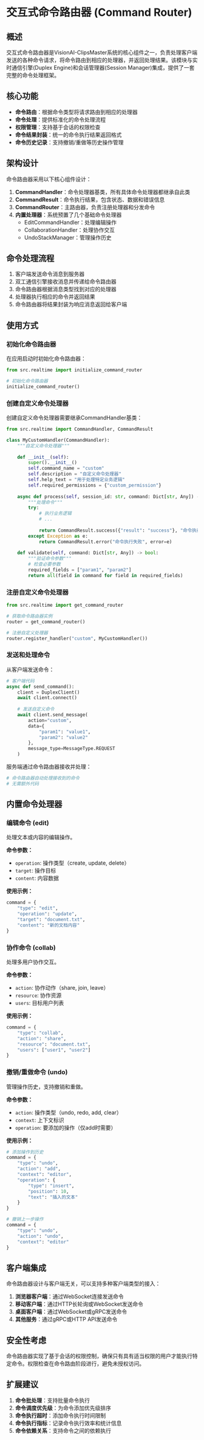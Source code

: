 # 交互式命令路由器 (Command Router)

## 概述

交互式命令路由器是VisionAI-ClipsMaster系统的核心组件之一，负责处理客户端发送的各种命令请求，将命令路由到相应的处理器，并返回处理结果。该模块与实时通信引擎(Duplex Engine)和会话管理器(Session Manager)集成，提供了一套完整的命令处理框架。

## 核心功能

- **命令路由**：根据命令类型将请求路由到相应的处理器
- **命令处理**：提供标准化的命令处理流程
- **权限管理**：支持基于会话的权限检查
- **命令结果封装**：统一的命令执行结果返回格式
- **命令历史记录**：支持撤销/重做等历史操作管理

## 架构设计

命令路由器采用以下核心组件设计：

1. **CommandHandler**：命令处理器基类，所有具体命令处理器都继承自此类
2. **CommandResult**：命令执行结果，包含状态、数据和错误信息
3. **CommandRouter**：主路由器，负责注册处理器和分发命令
4. **内置处理器**：系统预置了几个基础命令处理器
   - EditCommandHandler：处理编辑操作
   - CollaborationHandler：处理协作交互
   - UndoStackManager：管理操作历史

## 命令处理流程

1. 客户端发送命令消息到服务器
2. 双工通信引擎接收消息并传递给命令路由器
3. 命令路由器根据消息类型找到对应的处理器
4. 处理器执行相应的命令并返回结果
5. 命令路由器将结果封装为响应消息返回给客户端

## 使用方式

### 初始化命令路由器

在应用启动时初始化命令路由器：

```python
from src.realtime import initialize_command_router

# 初始化命令路由器
initialize_command_router()
```

### 创建自定义命令处理器

创建自定义命令处理器需要继承CommandHandler基类：

```python
from src.realtime import CommandHandler, CommandResult

class MyCustomHandler(CommandHandler):
    """自定义命令处理器"""
    
    def __init__(self):
        super().__init__()
        self.command_name = "custom"
        self.description = "自定义命令处理器"
        self.help_text = "用于处理特定业务逻辑"
        self.required_permissions = {"custom_permission"}
    
    async def process(self, session_id: str, command: Dict[str, Any]) -> CommandResult:
        """处理命令"""
        try:
            # 执行业务逻辑
            # ...
            
            return CommandResult.success({"result": "success"}, "命令执行成功")
        except Exception as e:
            return CommandResult.error("命令执行失败", error=e)
    
    def validate(self, command: Dict[str, Any]) -> bool:
        """验证命令参数"""
        # 检查必要参数
        required_fields = ["param1", "param2"]
        return all(field in command for field in required_fields)
```

### 注册自定义命令处理器

```python
from src.realtime import get_command_router

# 获取命令路由器实例
router = get_command_router()

# 注册自定义处理器
router.register_handler("custom", MyCustomHandler())
```

### 发送和处理命令

从客户端发送命令：

```python
# 客户端代码
async def send_command():
    client = DuplexClient()
    await client.connect()
    
    # 发送自定义命令
    await client.send_message(
        action="custom",
        data={
            "param1": "value1",
            "param2": "value2"
        },
        message_type=MessageType.REQUEST
    )
```

服务端通过命令路由器接收并处理：

```python
# 命令路由器自动处理接收到的命令
# 无需额外代码
```

## 内置命令处理器

### 编辑命令 (edit)

处理文本或内容的编辑操作。

**命令参数：**
- `operation`: 操作类型（create, update, delete）
- `target`: 操作目标
- `content`: 内容数据

**使用示例：**
```python
command = {
    "type": "edit",
    "operation": "update",
    "target": "document.txt",
    "content": "新的文档内容"
}
```

### 协作命令 (collab)

处理多用户协作交互。

**命令参数：**
- `action`: 协作动作（share, join, leave）
- `resource`: 协作资源
- `users`: 目标用户列表

**使用示例：**
```python
command = {
    "type": "collab",
    "action": "share",
    "resource": "document.txt",
    "users": ["user1", "user2"]
}
```

### 撤销/重做命令 (undo)

管理操作历史，支持撤销和重做。

**命令参数：**
- `action`: 操作类型（undo, redo, add, clear）
- `context`: 上下文标识
- `operation`: 要添加的操作（仅add时需要）

**使用示例：**
```python
# 添加操作到历史
command = {
    "type": "undo",
    "action": "add",
    "context": "editor",
    "operation": {
        "type": "insert",
        "position": 10,
        "text": "插入的文本"
    }
}

# 撤销上一步操作
command = {
    "type": "undo",
    "action": "undo",
    "context": "editor"
}
```

## 客户端集成

命令路由器设计与客户端无关，可以支持多种客户端类型的接入：

1. **浏览器客户端**：通过WebSocket连接发送命令
2. **移动客户端**：通过HTTP长轮询或WebSocket发送命令
3. **桌面客户端**：通过WebSocket或gRPC发送命令
4. **其他服务**：通过gRPC或HTTP API发送命令

## 安全性考虑

命令路由器实现了基于会话的权限控制，确保只有具有适当权限的用户才能执行特定命令。权限检查在命令路由阶段进行，避免未授权访问。

## 扩展建议

1. **命令批处理**：支持批量命令执行
2. **命令调度优先级**：为命令添加优先级排序
3. **命令执行超时**：添加命令执行时间限制
4. **命令执行指标**：记录命令执行效率和统计信息
5. **命令依赖关系**：支持命令之间的依赖执行 
